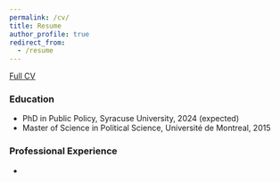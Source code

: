 ```yaml
---
permalink: /cv/
title: Resume
author_profile: true
redirect_from:
  - /resume
---
```


[Full CV](https://myriamgz.github.io\files\CV_Zawilski_Myriam.pdf)

### Education  
* PhD in Public Policy, Syracuse University, 2024 (expected)
* Master of Science in Political Science, Université de Montreal, 2015

### Professional Experience  
*  
